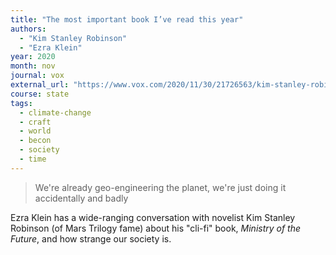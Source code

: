 ```yaml
---
title: "The most important book I’ve read this year"
authors:
  - "Kim Stanley Robinson"
  - "Ezra Klein"
year: 2020
month: nov
journal: vox
external_url: "https://www.vox.com/2020/11/30/21726563/kim-stanley-robinson-the-ezra-klein-show-climate-change"
course: state
tags:
  - climate-change
  - craft
  - world
  - becon
  - society
  - time
---
```


> We're already geo-engineering the planet, we're just doing it accidentally and badly

Ezra Klein has a wide-ranging conversation with novelist Kim Stanley Robinson (of Mars Trilogy fame) about his "cli-fi" book, _Ministry of the Future_, and how strange our society is.
 
